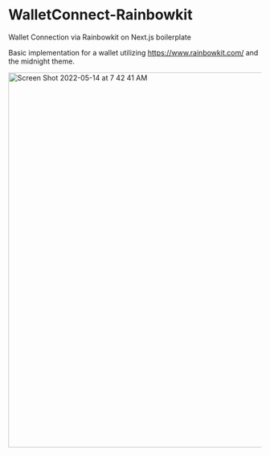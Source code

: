 # WalletConnect-Rainbowkit
Wallet Connection via Rainbowkit on Next.js boilerplate

Basic implementation for a wallet utilizing https://www.rainbowkit.com/ and the midnight theme.


<img width="746" alt="Screen Shot 2022-05-14 at 7 42 41 AM" src="https://user-images.githubusercontent.com/30867190/168430483-35d427fd-7bc9-4e34-a8eb-64761df7aad4.png">
